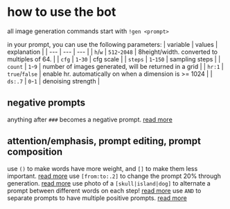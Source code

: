 # how to use the bot

all image generation commands start with `!gen <prompt>`

in your prompt, you can use the following parameters:
| variable | values | explanation |
| --- | --- | --- |
| `h`/`w` |  `512`-`2048` | 8height/width. converted to multiples of 64. |
| `cfg` | `1`-`30` | cfg scale |
| `steps` | `1`-`150` | sampling steps |
| `count` | `1`-`9` | number of images generated, will be returned in a grid |
| `hr:1` | `true`/`false` | enable hr. automatically on when a dimension is >= 1024 |
| `ds:.7` | `0`-`1` | denoising strength |

## negative prompts

anything after `###` becomes a negative prompt. [read more](https://github.com/automatic1111/stable-diffusion-webui/wiki/features#negative-prompt)

## attention/emphasis, prompt editing, prompt composition

use `()` to make words have more weight, and `[]` to make them less important. [read more](https://github.com/automatic1111/stable-diffusion-webui/wiki/features#attentionemphasis)
use `[from:to:.2]` to change the prompt 20% through generation. [read more](https://github.com/automatic1111/stable-diffusion-webui/wiki/features#prompt-editing)
use photo of a `[skull|island|dog]` to alternate a prompt between different words on each step! [read more](https://github.com/AUTOMATIC1111/stable-diffusion-webui/wiki/Features#alternating-words)
use `AND` to separate prompts to have multiple positive prompts. [read more](https://github.com/automatic1111/stable-diffusion-webui/wiki/features#composable-diffusion)
